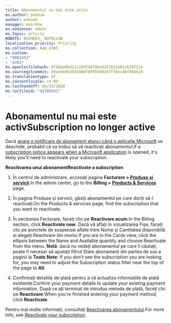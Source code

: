 ```yaml
---
title: Abonamentul nu mai este activ
ms.author: pebaum
author: pebaum
manager: mnirkhe
ms.audience: Admin
ms.topic: article
ROBOTS: NOINDEX, NOFOLLOW
localization_priority: Priority
ms.collection: Adm_O365
ms.custom:
- "9002453"
- "4763"
ms.openlocfilehash: 8f9b9a06d12c289f40f9be8247621a01c619f21e
ms.sourcegitcommit: 89ae9e8b36d1980f89f07b016fff0ec48f96b620
ms.translationtype: HT
ms.contentlocale: ro-RO
ms.lasthandoff: 04/23/2020
ms.locfileid: "43789242"
---
```

# <a name="subscription-no-longer-active"></a><span data-ttu-id="5fbbc-102">Abonamentul nu mai este activ</span><span class="sxs-lookup"><span data-stu-id="5fbbc-102">Subscription no longer active</span></span>

<span data-ttu-id="5fbbc-103">Dacă [apare o notificare de abonament atunci când o aplicație Microsoft](https://support.office.com/article/A-subscription-notice-appears-when-I-open-an-Office-365-application-4CABE32C-F594-4C0E-9191-3D3ADE10CCEB) se deschide, probabil că va trebui să vă reactivați abonamentul.</span><span class="sxs-lookup"><span data-stu-id="5fbbc-103">If a [subscription notice appears when a Microsoft application](https://support.office.com/article/A-subscription-notice-appears-when-I-open-an-Office-365-application-4CABE32C-F594-4C0E-9191-3D3ADE10CCEB) is opened, it's likely you'll need to reactivate your subscription.</span></span>

<span data-ttu-id="5fbbc-104">**Reactivarea unui abonament**</span><span class="sxs-lookup"><span data-stu-id="5fbbc-104">**Reactivate a subscription**</span></span>

1. <span data-ttu-id="5fbbc-105">În centrul de administrare, accesați pagina **Facturare > [Produse și servicii](https://go.microsoft.com/fwlink/p/?linkid=842054)**.</span><span class="sxs-lookup"><span data-stu-id="5fbbc-105">In the admin center, go to the **Billing > [Products & Services](https://go.microsoft.com/fwlink/p/?linkid=842054)** page.</span></span>

2. <span data-ttu-id="5fbbc-106">În pagina Produse și servicii, găsiți abonamentul pe care doriți să-l reactivați.</span><span class="sxs-lookup"><span data-stu-id="5fbbc-106">On the Products & services page, find the subscription that you want to reactivate.</span></span>

3. <span data-ttu-id="5fbbc-107">În secțiunea Facturare, faceți clic pe **Reactivare acum**.</span><span class="sxs-lookup"><span data-stu-id="5fbbc-107">In the Billing section, click **Reactivate now**.</span></span>  <span data-ttu-id="5fbbc-108">Dacă vă aflați în vizualizarea Fișe, faceți clic pe punctele de suspensie aflate între Nume și Cantitatea disponibilă și alegeți Reactivare din meniu.</span><span class="sxs-lookup"><span data-stu-id="5fbbc-108">If you are in the Cards view, click the ellipsis between the Name and Available quantity and choose Reactivate from the menu.</span></span> <span data-ttu-id="5fbbc-109">**Notă**: dacă nu vedeți abonamentul pe care îl căutați, poate fi necesar să ajustați filtrul Stare abonament din partea de sus a paginii la **Toate**.</span><span class="sxs-lookup"><span data-stu-id="5fbbc-109">**Note**: If you don't see the subscription you are looking for, you may need to adjust the Subscription status filter near the top of the page to **All**.</span></span>

4. <span data-ttu-id="5fbbc-110">Confirmați detaliile de plată pentru a vă actualiza informațiile de plată existente.</span><span class="sxs-lookup"><span data-stu-id="5fbbc-110">Confirm your payment details to update your existing payment information.</span></span> <span data-ttu-id="5fbbc-111">După ce ați terminat de introdus metoda de plată, faceți clic pe **Reactivare**.</span><span class="sxs-lookup"><span data-stu-id="5fbbc-111">When you're finished entering your payment method, click **Reactivate**.</span></span>

<span data-ttu-id="5fbbc-112">Pentru mai multe informații, consultați [Reactivarea abonamentului](https://docs.microsoft.com/office365/admin/subscriptions-and-billing/reactivate-your-subscription).</span><span class="sxs-lookup"><span data-stu-id="5fbbc-112">For more info, see [Reactivate your subscription](https://docs.microsoft.com/office365/admin/subscriptions-and-billing/reactivate-your-subscription).</span></span> 
